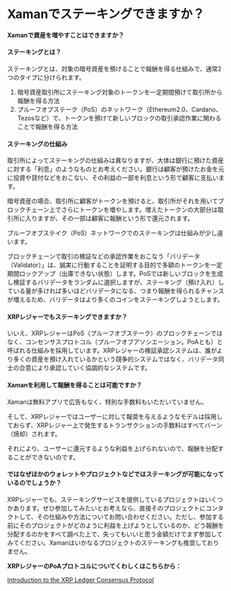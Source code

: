 # Xamanでステーキングできますか？

#### Xamanで資産を増やすことはできますか？

#### ステーキングとは？

ステーキングとは、対象の暗号資産を預けることで報酬を得る仕組みで、通常2つのタイプに分けられます。

1. 暗号資産取引所にステーキング対象のトークンを一定期間預けて取引所から報酬を得る方法
2. プルーフオブステーク（PoS）のネットワーク（Ethereum2.0、Cardano、Tezosなど）で、トークンを預けて新しいブロックの取引承認作業に関わることで報酬を得る方法

#### ステーキングの仕組み

取引所によってステーキングの仕組みは異なりますが、大体は銀行に預けた資産に対する「利息」のようなものとお考えください。銀行は顧客が預けたお金を元に投資や貸付などをおこない、その利益の一部を利息という形で顧客に支払います。

暗号資産の場合、取引所に顧客がトークンを預けると、取引所がそれを用いてブロックチェーン上でさらにトークンを増やします。増えたトークンの大部分は取引所に入りますが、その一部は顧客に報酬という形で還元されます。

プルーフオブステイク（PoS）ネットワークでのステーキングは仕組みが少し違います。

ブロックチェーンで取引の検証などの承認作業をおこなう「バリデータ（Validator）」は、誠実に行動することを証明する目的で多額のトークンを一定期間ロックアップ（出庫できない状態）します。PoSでは新しいブロックを生成し検証するバリデータをランダムに選択しますが、ステーキング（預け入れ）している量が多ければ多いほどバリデータになる、つまり報酬を得られるチャンスが増えるため、バリデータはより多くのコインをステーキングしようとします。

#### XRPレジャーでもステーキングできますか？

いいえ、XRPレジャーはPoS（プルーフオブステーク）のブロックチェーンではなく、コンセンサスプロトコル（プルーフオブアソシエーション。PoAとも）と呼ばれる仕組みを採用しています。XRPレジャーの検証承認システムは、誰がより多くの資産を預け入れているかという競争的システムではなく、バリデータ同士の合意により承認していく協調的なシステムです。

#### Xamanを利用して報酬を得ることは可能ですか？

Xamanは無料アプリで広告もなく、特別な手数料もいただいていません。

そして、XRPレジャーではユーザーに対して報奨を与えるようなモデルは採用しておらず、XRPレジャー上で発生するトランザクションの手数料はすべてバーン（焼却）されます。

それにより、ユーザーに還元するような利益を上げられないので、報酬を分配することができないのです。

#### ではなぜほかのウォレットやプロジェクトなどではステーキングが可能になっているのでしょうか？

XRPレジャーでも、ステーキングサービスを提供しているプロジェクトはいくつかあります。ぜひ参加してみたいとお考えなら、直接そのプロジェクトにコンタクトして、その仕組みや方法についてお問い合わせください。ただし、参加する前にそのプロジェクトがどのように利益を上げようとしているのか、どう報酬を分配するのかをすべて調べた上で、失ってもいいと思う金額だけでまず参加してみてください。Xamanはいかなるプロジェクトのステーキングも推奨しておりません。

**XRPレジャーのPoAプロトコルについてくわしくはこちらから：**

[Introduction to the XRP Ledger Consensus Protocol](https://xrpl.org/intro-to-consensus.html)
